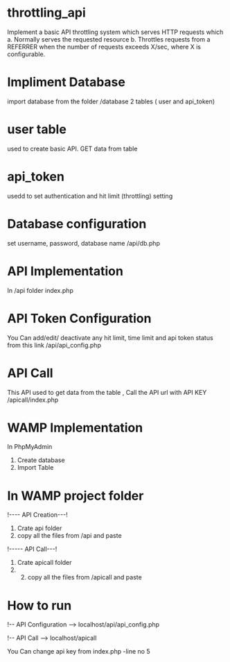 # throttling_api
 Implement a basic API throttling system which serves HTTP requests which a. Normally serves the requested resource b. Throttles requests from a REFERRER when the number of requests exceeds X/sec, where X is configurable.
 # Impliment Database
 import database from the folder /database
 2 tables ( user and api_token)
# user table 
 used to create basic API. GET data from table
 # api_token
 usedd to set authentication and hit limit (throttling) setting
 # Database configuration
  set username, password, database name
  /api/db.php
 # API Implementation
  In /api folder index.php 
  
  # API Token Configuration 
  You Can add/edit/ deactivate any hit limit, time limit and api token status from this link
   /api/api_config.php
   
  # API Call
  
  This API used to get data from the table ,
  Call the API url with API KEY
  /apicall/index.php
  
 # WAMP Implementation
 
 In PhpMyAdmin
 1. Create database
 2. Import Table
 
 # In WAMP project folder
 !---- API Creation---!
 1. Crate api folder
 2. copy all the files from /api and paste
 
 !----- API Call---!
 1. Crate apicall folder
 2.  2. copy all the files from /apicall and paste

# How to run 
!-- API Configuration -->
localhost/api/api_config.php

!-- API Call -->
localhost/apicall

You Can change api key from index.php -line no 5
